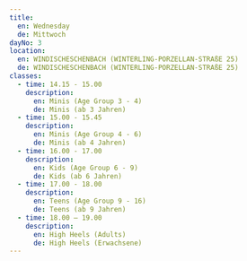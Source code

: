 ```yaml
---
title:
  en: Wednesday
  de: Mittwoch
dayNo: 3
location:
  en: WINDISCHESCHENBACH (WINTERLING-PORZELLAN-STRAßE 25)
  de: WINDISCHESCHENBACH (WINTERLING-PORZELLAN-STRAßE 25)
classes:
  - time: 14.15 - 15.00
    description:
      en: Minis (Age Group 3 - 4)
      de: Minis (ab 3 Jahren)
  - time: 15.00 - 15.45
    description:
      en: Minis (Age Group 4 - 6)
      de: Minis (ab 4 Jahren)
  - time: 16.00 - 17.00
    description:
      en: Kids (Age Group 6 - 9)
      de: Kids (ab 6 Jahren)
  - time: 17.00 - 18.00
    description:
      en: Teens (Age Group 9 - 16)
      de: Teens (ab 9 Jahren)
  - time: 18.00 – 19.00
    description:
      en: High Heels (Adults)
      de: High Heels (Erwachsene)
---
```

